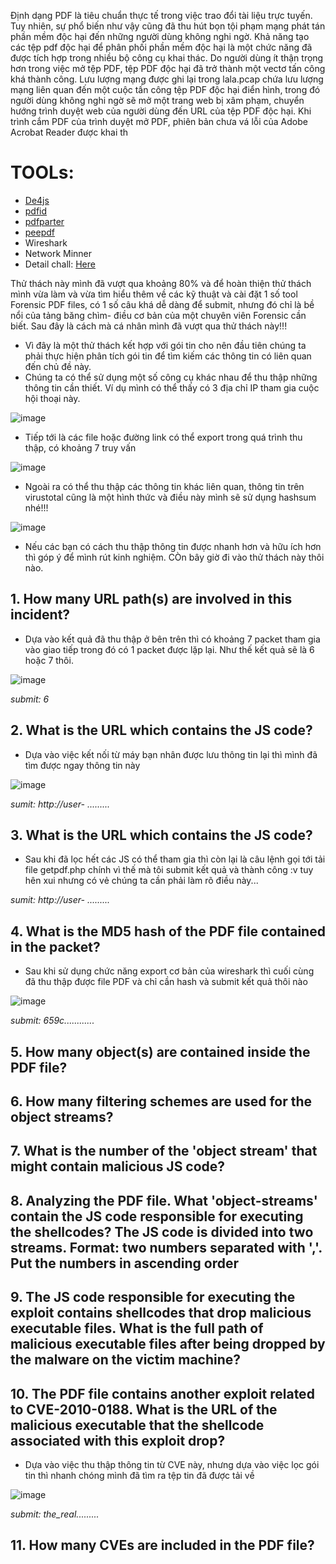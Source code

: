 Định dạng PDF là tiêu chuẩn thực tế trong việc trao đổi tài liệu trực tuyến. Tuy nhiên, sự phổ biến như vậy cũng đã thu hút bọn tội phạm mạng phát tán phần mềm độc hại đến những người dùng không nghi ngờ. Khả năng tạo các tệp pdf độc hại để phân phối phần mềm độc hại là một chức năng đã được tích hợp trong nhiều bộ công cụ khai thác. Do người dùng ít thận trọng hơn trong việc mở tệp PDF, tệp PDF độc hại đã trở thành một vectơ tấn công khá thành công. Lưu lượng mạng được ghi lại trong lala.pcap chứa lưu lượng mạng liên quan đến một cuộc tấn công tệp PDF độc hại điển hình, trong đó người dùng không nghi ngờ sẽ mở một trang web bị xâm phạm, chuyển hướng trình duyệt web của người dùng đến URL của tệp PDF độc hại. Khi trình cắm PDF của trình duyệt mở PDF, phiên bản chưa vá lỗi của Adobe Acrobat Reader được khai th

# TOOLs:
- [De4js](https://lelinhtinh.github.io/de4js/)
- [pdfid](https://github.com/Rafiot/pdfid)
- [pdfparter](https://github.com/smalot/pdfparser)
- [peepdf](https://github.com/jesparza/peepdf)
- Wireshark
- Network Minner
- Detail chall: [Here](https://cyberdefenders.org/blueteam-ctf-challenges/47)

Thử thách này mình đã vượt qua khoảng 80% và để hoàn thiện thử thách mình vừa làm và vừa tìm hiểu thêm về các kỹ thuật và cài đặt 1 số tool Forensic PDF files, có 1 số câu khá dễ dàng để submit, nhưng đó chỉ là bề nổi của tảng băng chìm- điều cơ bản của một chuyên viên Forensic cần biết. Sau đây là cách mà cá nhân mình đã vượt qua thử thách này!!!

- Vì đây là một thử thách kết hợp với gói tin cho nên đầu tiên chúng ta phải thực hiện phân tích gói tin để tìm kiếm các thông tin có liên quan đến chủ đề này. 
- Chúng ta có thể sử dụng một số công cụ khác nhau để thu thập những thông tin cần thiết. Ví dụ mình có thể thấy có 3 địa chỉ IP tham gia cuộc hội thoại này.

![image](https://user-images.githubusercontent.com/42565778/191223643-f7123561-8e9b-4932-8fcd-ad90e3e70617.png)

- Tiếp tới là các file hoặc đường link có thể export trong quá trình thu thập, có khoảng 7 truy vấn

![image](https://user-images.githubusercontent.com/42565778/191223772-c9cb006d-d8a5-462b-8ba3-bfc06f10433c.png)

- Ngoài ra có thể thu thập các thông tin khác liên quan, thông tin trên virustotal cũng là một hình thức và điều này mình sẽ sử dụng hashsum nhé!!!

![image](https://user-images.githubusercontent.com/42565778/191224015-97660419-ae0d-4e73-bf1b-928b659a7d12.png)

- Nếu các bạn có cách thu thập thông tin được nhanh hơn và hữu ích hơn thì góp ý để mình rút kinh nghiệm. CÒn bây giờ đi vào thử thách này thôi nào.

## 1. How many URL path(s) are involved in this incident?

- Dựa vào kết quả đã thu thập ở bên trên thì có khoảng 7 packet tham gia vào giao tiếp trong đó có 1 packet được lặp lại. Như thế kết quả sẽ là 6 hoặc 7 thôi.

![image](https://user-images.githubusercontent.com/42565778/191224298-cb136f71-a984-44ad-98b4-d673e9e4bce3.png)

_submit: 6_

## 2. What is the URL which contains the JS code?

- Dựa vào việc kết nối từ máy bạn nhân được lưu thông tin lại thì mình đã tìm được ngay thông tin này 

![image](https://user-images.githubusercontent.com/42565778/191226022-56aeb7e0-12d3-4ded-ab01-e6c0ef966e91.png)

_sumit: http://user- ........._

## 3. What is the URL which contains the JS code?

- Sau khi đã lọc hết các JS có thể tham gia thì còn lại là câu lệnh gọi tới tải file getpdf.php chính vì thế mà tôi submit kết quả và thành công :v tuy hên xui nhưng có vẻ chúng ta cần phải làm rõ điều này...


_sumit: http://user- ........._

## 4. What is the MD5 hash of the PDF file contained in the packet?

- Sau khi sử dụng chức năng export cơ bản của wireshark thì cuối cùng đã thu thập được file PDF và chỉ cần hash và submit kết quả thôi nào

![image](https://user-images.githubusercontent.com/42565778/191225029-1a31744d-78c3-4d48-9141-5de30569310e.png)

_submit: 659c............_

## 5. How many object(s) are contained inside the PDF file?


## 6. How many filtering schemes are used for the object streams?


## 7. What is the number of the 'object stream' that might contain malicious JS code?


## 8. Analyzing the PDF file. What 'object-streams' contain the JS code responsible for executing the shellcodes? The JS code is divided into two streams. Format: two numbers separated with ','. Put the numbers in ascending order


## 9. The JS code responsible for executing the exploit contains shellcodes that drop malicious executable files. What is the full path of malicious executable files after being dropped by the malware on the victim machine?


## 10. The PDF file contains another exploit related to CVE-2010-0188. What is the URL of the malicious executable that the shellcode associated with this exploit drop?

- Dựa vào việc thu thập thông tin từ CVE này, nhưng dựa vào việc lọc gói tin thì nhanh chóng mình đã tìm ra tệp tin đã được tải về

![image](https://user-images.githubusercontent.com/42565778/191229224-c90585c0-7ea8-4168-81cb-15e7e3734954.png)

_submit: the_real........._

## 11. How many CVEs are included in the PDF file?

